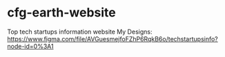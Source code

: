 # cfg-earth-website
Top tech startups information website
My Designs: https://www.figma.com/file/AVGuesmejfoFZhP6RqkB6o/techstartupsinfo?node-id=0%3A1
